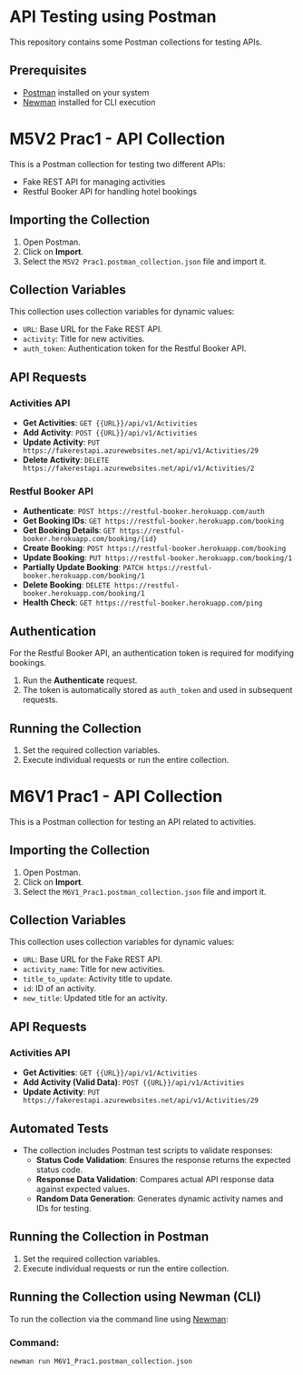 # API Testing using Postman

This repository contains some Postman collections for testing APIs.

## Prerequisites
- [Postman](https://www.postman.com/) installed on your system
- [Newman](https://www.npmjs.com/package/newman) installed for CLI execution

# M5V2 Prac1 - API Collection

This is a Postman collection for testing two different APIs: 
- Fake REST API for managing activities
- Restful Booker API for handling hotel bookings

## Importing the Collection
1. Open Postman.
2. Click on **Import**.
3. Select the `M5V2 Prac1.postman_collection.json` file and import it.

## Collection Variables
This collection uses collection variables for dynamic values:
- `URL`: Base URL for the Fake REST API.
- `activity`: Title for new activities.
- `auth_token`: Authentication token for the Restful Booker API.

## API Requests

### Activities API
- **Get Activities**: `GET {{URL}}/api/v1/Activities`
- **Add Activity**: `POST {{URL}}/api/v1/Activities`
- **Update Activity**: `PUT https://fakerestapi.azurewebsites.net/api/v1/Activities/29`
- **Delete Activity**: `DELETE https://fakerestapi.azurewebsites.net/api/v1/Activities/2`

### Restful Booker API
- **Authenticate**: `POST https://restful-booker.herokuapp.com/auth`
- **Get Booking IDs**: `GET https://restful-booker.herokuapp.com/booking`
- **Get Booking Details**: `GET https://restful-booker.herokuapp.com/booking/{id}`
- **Create Booking**: `POST https://restful-booker.herokuapp.com/booking`
- **Update Booking**: `PUT https://restful-booker.herokuapp.com/booking/1`
- **Partially Update Booking**: `PATCH https://restful-booker.herokuapp.com/booking/1`
- **Delete Booking**: `DELETE https://restful-booker.herokuapp.com/booking/1`
- **Health Check**: `GET https://restful-booker.herokuapp.com/ping`

## Authentication
For the Restful Booker API, an authentication token is required for modifying bookings.
1. Run the **Authenticate** request.
2. The token is automatically stored as `auth_token` and used in subsequent requests.

## Running the Collection
1. Set the required collection variables.
2. Execute individual requests or run the entire collection.

# M6V1 Prac1 - API Collection

This is a Postman collection for testing an API related to activities.

## Importing the Collection
1. Open Postman.
2. Click on **Import**.
3. Select the `M6V1_Prac1.postman_collection.json` file and import it.

## Collection Variables
This collection uses collection variables for dynamic values:
- `URL`: Base URL for the Fake REST API.
- `activity_name`: Title for new activities.
- `title_to_update`: Activity title to update.
- `id`: ID of an activity.
- `new_title`: Updated title for an activity.

## API Requests

### Activities API
- **Get Activities**: `GET {{URL}}/api/v1/Activities`
- **Add Activity (Valid Data)**: `POST {{URL}}/api/v1/Activities`
- **Update Activity**: `PUT https://fakerestapi.azurewebsites.net/api/v1/Activities/29`

## Automated Tests
- The collection includes Postman test scripts to validate responses:
  - **Status Code Validation**: Ensures the response returns the expected status code.
  - **Response Data Validation**: Compares actual API response data against expected values.
  - **Random Data Generation**: Generates dynamic activity names and IDs for testing.

## Running the Collection in Postman
1. Set the required collection variables.
2. Execute individual requests or run the entire collection.

## Running the Collection using Newman (CLI)
To run the collection via the command line using [Newman](https://www.npmjs.com/package/newman):

### Command:
```sh
newman run M6V1_Prac1.postman_collection.json


